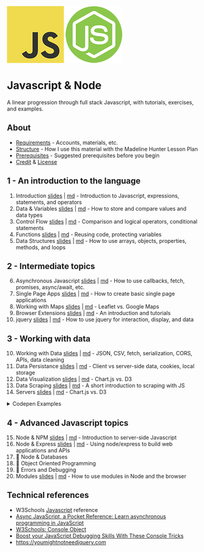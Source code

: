 
![js logo](assets/img/logos/logo-javascript-150w.png) ![node logo](assets/img/logos/logo-node-ltgreen-150w.png)

<h1>Javascript & Node</h1>

A linear progression through full stack Javascript, with tutorials, exercises, and examples.

## About

- [Requirements](ABOUT.md#requirements) - Accounts, materials, etc.
- [Structure](ABOUT.md#structure) - How I use this material with the Madeline Hunter Lesson Plan
- [Prerequisites](ABOUT.md#prerequisites) - Suggested prerequisites before you begin
- [Credit](ABOUT.md#credit) & [License](ABOUT.md#license)


## 1 - An introduction to the language

1. Introduction [slides](topics/introduction/slides.html) | [md](topics/introduction/introduction.md) - Introduction to Javascript, expressions, statements, and operators
1. Data & Variables [slides](topics/variables/slides.html) | [md](topics/variables/variables.md) - How to store and compare values and data types
1. Control Flow [slides](topics/control-flow/slides.html) | [md](topics/control-flow/control-flow.md) - Comparison and logical operators, conditional statements
1. Functions [slides](topics/functions/slides.html) | [md](topics/functions/functions.md) - Reusing code, protecting variables
1. Data Structures [slides](topics/data-structures/slides.html) | [md](topics/data-structures/data-structures.md) - How to use arrays, objects, properties, methods, and loops



## 2 - Intermediate topics

6. Asynchronous Javascript [slides](topics/async/slides.html) | [md](topics/async/async.md) - How to use callbacks, fetch, promises, async/await, etc.
6. Single Page Apps [slides](topics/single-page-apps/slides.html) | [md](topics/single-page-apps/single-page-apps.md) - How to create basic single page applications
6. Working with Maps [slides](topics/maps/slides.html) | [md](topics/maps/maps.md) - Leaflet vs. Google Maps
6. Browser Extensions [slides](topics/extensions/slides.html) | [md](topics/extensions/extensions.md) - An introduction and tutorials
6. jquery [slides](topics/jquery/slides.html) | [md](topics/jquery/jquery.md) - How to use jquery for interaction, display, and data





## 3 - Working with data

10. Working with Data [slides](topics/data/slides.html) | [md](topics/data/data.md) - JSON, CSV, fetch, serialization, CORS, APIs, data cleaning
10. Data Persistance [slides](topics/data-persistence/slides.html) | [md](topics/data-persistence/data-persistence.md) - Client vs server-side data, cookies, local storage
10. Data Visualization [slides](topics/data-visualization/slides.html) | [md](topics/data-visualization/data-visualization.md) - Chart.js vs. D3
10. Data Scraping [slides](topics/data-scraping/slides.html) | [md](topics/data-scraping/data-scraping.md) - A short introduction to scraping with JS
10. Servers [slides](topics/servers/slides.html) | [md](topics/servers/servers.md) - Chart.js vs. D3








<details>
<summary>Codepen Examples</summary>

- Basics
	- [Cycle through all RGB values](https://codepen.io/owenmundy/pen/ExEWjXW)
	- [Power of Two (Po2) Visualization](https://codepen.io/owenmundy/pen/RwjPwNB)
	- [JS - Passing functions as values](https://codepen.io/owenmundy/pen/vYXogwV?editors=1111)
- Strings
	- [Every Character](https://codepen.io/owenmundy/pen/ZEoyZYV)
	- [JS Exercise - String functions](https://codepen.io/owenmundy/pen/YzWZeQX)
- Randomness
	- [Random Article Generator](https://codepen.io/owenmundy/pen/PomvjqW)
	- [Data / Technology Question Generator](https://codepen.io/owenmundy/pen/WNjOgGg)
	- [Javascript washing machine](https://codepen.io/owenmundy/pen/dyXzNdY)
- Interaction
	- [Visibility + Presence with JS + CSS Animation](https://codepen.io/owenmundy/pen/OJvLaOW?editors=0111)
	- [Secret Knock Detector](https://codepen.io/owenmundy/pen/abErxLv)
- DOM manipulation
	- [Create an SVG with vanilla JS](https://codepen.io/owenmundy/pen/abGQENR)
	- [Swap images with Javascript / jQuery](https://codepen.io/owenmundy/pen/OJRWQoY)
	- [Add new content to a web page with JS (overlay, setTimeout)](https://codepen.io/owenmundy/pen/eYgajNq)
Tools
	- [How to Create Bookmarklets!](https://codepen.io/owenmundy/pen/ZEoBPzZ)

</details>






## 4 - Advanced Javascript topics


15. Node & NPM [slides](topics/node/slides.html) | [md](topics/node/node.md) - Introduction to server-side Javascript
15. Node & Express [slides](topics/node-express/slides.html) | [md](topics/node-express/node-express.md) - Using node/express to build web applications and APIs
15. 📌 Node & Databases
15. 📌 Object Oriented Programming
15. 📌 Errors and Debugging
15. Modules [slides](topics/modules/slides.html) | [md](topics/modules/modules.md) - How to use modules in Node and the browser
<!-- 15. 📌 Regular Expressions
15. 📌 Higher-order functions -->







## Technical references

- W3Schools [Javascript](https://www.w3schools.com/jsref/default.asp) reference
- [Async JavaScript, a Pocket Reference: Learn asynchronous programming in JavaScript](https://medium.com/@ajmeyghani/async-javascript-a-pocket-reference-2bb16ac40d21)
- [W3Schools: Console Object](https://www.w3schools.com/jsref/obj_console.asp)
- [Boost your JavaScript Debugging Skills With These Console Tricks](https://medium.com/better-programming/boost-your-javascript-debugging-skills-with-these-console-tricks-ab984c70298a)
- https://youmightnotneedjquery.com